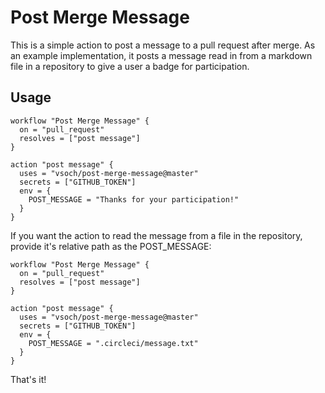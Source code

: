 # Post Merge Message

This is a simple action to post a message to a pull request after merge. As
an example implementation, it posts a message read in from a markdown file 
in a repository to give a user a badge for participation.

## Usage

```
workflow "Post Merge Message" {
  on = "pull_request"
  resolves = ["post message"]
}

action "post message" {
  uses = "vsoch/post-merge-message@master"
  secrets = ["GITHUB_TOKEN"]
  env = {
    POST_MESSAGE = "Thanks for your participation!"
  }
}
```

If you want the action to read the message from a file in the repository,
provide it's relative path as the POST_MESSAGE:

```
workflow "Post Merge Message" {
  on = "pull_request"
  resolves = ["post message"]
}

action "post message" {
  uses = "vsoch/post-merge-message@master"
  secrets = ["GITHUB_TOKEN"]
  env = {
    POST_MESSAGE = ".circleci/message.txt"
  }
}
```

That's it!
